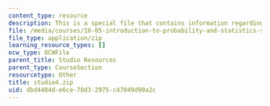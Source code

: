 ```yaml
---
content_type: resource
description: This is a special file that contains information regarding studio 4.
file: /media/courses/18-05-introduction-to-probability-and-statistics-spring-2014/dbd4484de6ce78d32975c47049d90a2c_studio4.zip
file_type: application/zip
learning_resource_types: []
ocw_type: OCWFile
parent_title: Studio Resources
parent_type: CourseSection
resourcetype: Other
title: studio4.zip
uid: dbd4484d-e6ce-78d3-2975-c47049d90a2c
---
```

